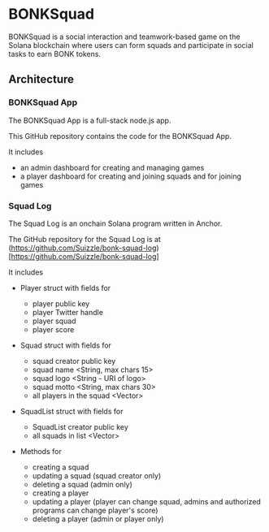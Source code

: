 # BONKSquad

BONKSquad is a social interaction and teamwork-based game on the Solana blockchain where users can form squads and participate in social tasks to earn BONK tokens. 

## Architecture

### BONKSquad App

The BONKSquad App is a full-stack node.js app.

This GitHub repository contains the code for the BONKSquad App.

It includes

* an admin dashboard for creating and managing games
* a player dashboard for creating and joining squads and for joining games 

### Squad Log

The Squad Log is an onchain Solana program written in Anchor. 

The GitHub repository for the Squad Log is at (https://github.com/Suizzle/bonk-squad-log)[https://github.com/Suizzle/bonk-squad-log]

It includes

* Player struct with fields for 

  * player public key <Pubkey>
  * player Twitter handle <String>
  * player squad <String>
  * player score <i64>

* Squad struct with fields for

  * squad creator public key <Pubkey>
  * squad name <String, max chars 15>
  * squad logo <String - URI of logo> 
  * squad motto <String, max chars 30>
  * all players in the squad <Vector<Player>>

* SquadList struct with fields for 

  * SquadList creator public key <Pubkey>
  * all squads in list <Vector<Squad>>

* Methods for 

  * creating a squad
  * updating a squad (squad creator only)
  * deleting a squad (admin only)
  * creating a player
  * updating a player (player can change squad, admins and authorized programs can change player's score)
  * deleting a player (admin or player only)

